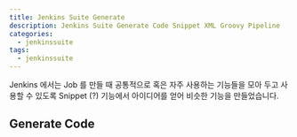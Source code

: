```yaml
---
title: Jenkins Suite Generate
description: Jenkins Suite Generate Code Snippet XML Groovy Pipeline
categories:
  - jenkinssuite
tags:
  - jenkinssuite
---
```


Jenkins 에서는 Job 를 만들 때 공통적으로 혹은 자주 사용하는 기능들을 모아 두고 사용할 수 있도록 Snippet (?) 기능에서 아이디어를 얻어 비슷한 기능을 만들었습니다.

## Generate Code
